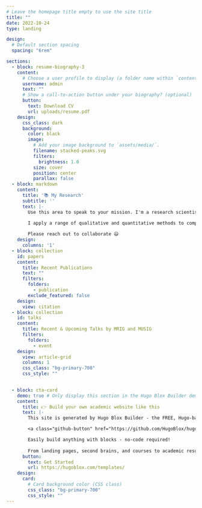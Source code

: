 ```yaml
---
# Leave the homepage title empty to use the site title
title: ""
date: 2022-10-24
type: landing

design:
  # Default section spacing
  spacing: "6rem"

sections:
  - block: resume-biography-3
    content:
      # Choose a user profile to display (a folder name within `content/authors/`)
      username: admin
      text: ""
      # Show a call-to-action button under your biography? (optional)
      button:
        text: Download CV
        url: uploads/resume.pdf
    design:
      css_class: dark
      background:
        color: black
        image:
          # Add your image background to `assets/media/`.
          filename: stacked-peaks.svg
          filters:
            brightness: 1.0
          size: cover
          position: center
          parallax: false
  - block: markdown
    content:
      title: '📚 My Research'
      subtitle: ''
      text: |-
        Use this area to speak to your mission. I'm a research scientist in the Moonshot team at DeepMind. I blog about machine learning, deep learning, and moonshots.

        I apply a range of qualitative and quantitative methods to comprehensively investigate the role of science and technology in the economy.
        
        Please reach out to collaborate 😃
    design:
      columns: '1'
  - block: collection
    id: papers
    content:
      title: Recent Publications
      text: ""
      filters:
        folders:
          - publication
        exclude_featured: false
    design:
      view: citation
  - block: collection
    id: talks
    content:
      title: Recent & Upcoming Talks by MRIG and MUSIG
      filters:
        folders:
          - event
    design:
      view: article-grid
      columns: 1
      css_class: "bg-primary-700"
      css_style: ""

        
  - block: cta-card
    demo: true # Only display this section in the Hugo Blox Builder demo site
    content:
      title: 👉 Build your own academic website like this
      text: |-
        This site is generated by Hugo Blox Builder - the FREE, Hugo-based open source website builder trusted by 250,000+ academics like you.

        <a class="github-button" href="https://github.com/HugoBlox/hugo-blox-builder" data-color-scheme="no-preference: light; light: light; dark: dark;" data-icon="octicon-star" data-size="large" data-show-count="true" aria-label="Star HugoBlox/hugo-blox-builder on GitHub">Star</a>

        Easily build anything with blocks - no-code required!
        
        From landing pages, second brains, and courses to academic resumés, conferences, and tech blogs.
      button:
        text: Get Started
        url: https://hugoblox.com/templates/
    design:
      card:
        # Card background color (CSS class)
        css_class: "bg-primary-700"
        css_style: ""
---
```

